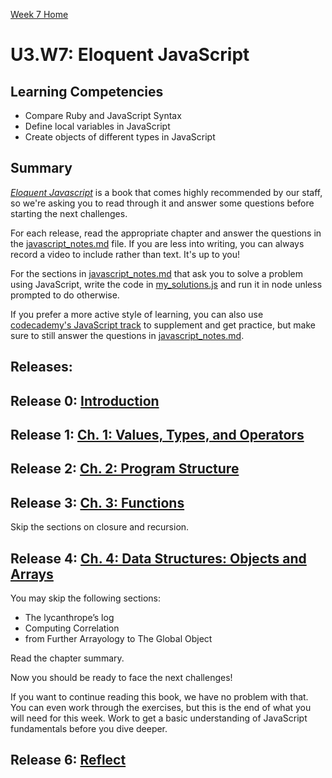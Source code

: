 [Week 7 Home](../)
# U3.W7: Eloquent JavaScript

## Learning Competencies
- Compare Ruby and JavaScript Syntax
- Define local variables in JavaScript
- Create objects of different types in JavaScript

## Summary
[*Eloquent Javascript*](http://eloquentjavascript.net/) is a book that comes highly recommended by our staff, so we're asking you to read through it and answer some questions before starting the next challenges.

For each release, read the appropriate chapter and answer the questions in the [javascript_notes.md](javascript_notes.md) file. If you are less into writing, you can always record a video to include rather than text. It's up to you!

For the sections in [javascript_notes.md](javascript_notes.md) that ask you to solve a problem using JavaScript, write the code in [my_solutions.js](my_solutions.js) and run it in node unless prompted to do otherwise.

If you prefer a more active style of learning, you can also use [codecademy's JavaScript track](http://www.codecademy.com/en/tracks/javascript) to supplement and get practice, but make sure to still answer the questions in [javascript_notes.md](javascript_notes.md).

## Releases:

## Release 0: [Introduction](http://eloquentjavascript.net/00_intro.html)

## Release 1: [Ch. 1: Values, Types, and Operators](http://eloquentjavascript.net/01_values.html)

## Release 2: [Ch. 2: Program Structure](http://eloquentjavascript.net/02_program_structure.html)

## Release 3: [Ch. 3: Functions](http://eloquentjavascript.net/03_functions.html)

Skip the sections on closure and recursion.

## Release 4: [Ch. 4: Data Structures: Objects and Arrays](http://eloquentjavascript.net/04_data.html)

You may skip the following sections:
- The lycanthrope’s log
- Computing Correlation
- from Further Arrayology to The Global Object

Read the chapter summary.

Now you should be ready to face the next challenges!

If you want to continue reading this book, we have no problem with that. You can even work through the exercises, but this is the end of what you will need for this week. Work to get a basic understanding of JavaScript fundamentals before you dive deeper.

## Release 6: [Reflect](https://github.com/Devbootcamp/phase-0-handbook/blob/master/coding-references/reflection-guidelines.md)
